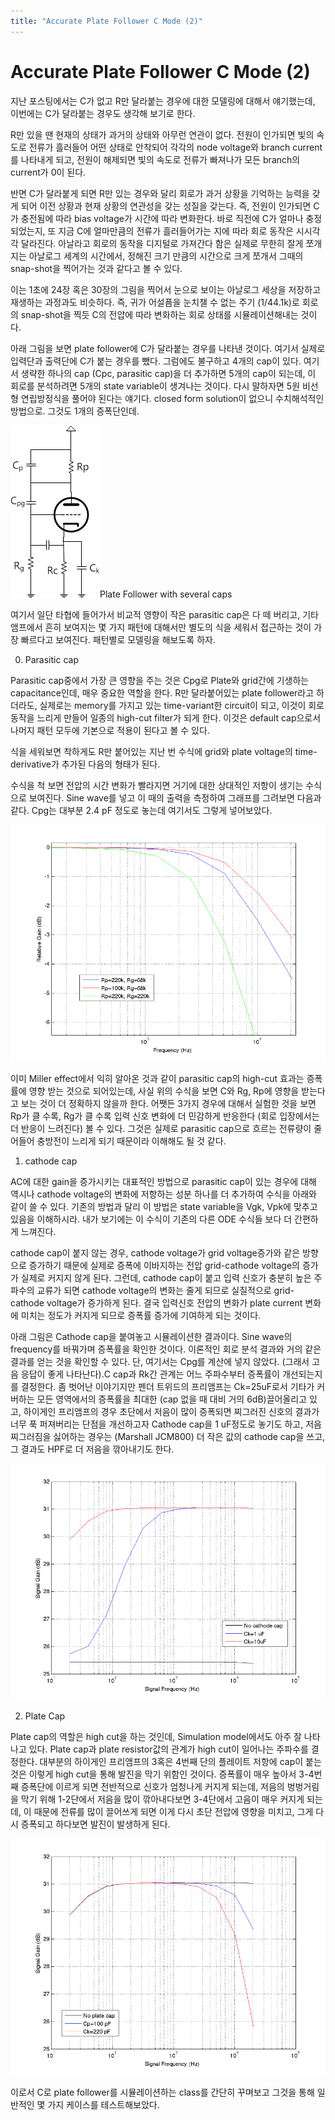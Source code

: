 ```yaml
---
title: "Accurate Plate Follower C Mode (2)"
---
```

# Accurate Plate Follower C Mode (2)


지난 포스팅에서는 C가 없고 R만 달라붙는 경우에 대한 모델링에 대해서 얘기했는데, 이번에는 C가 달라붙는 경우도 생각해 보기로 한다.




R만 있을 땐 현재의 상태가 과거의 상태와 아무런 연관이 없다. 전원이 인가되면 빛의 속도로 전류가 흘러들어 어떤 상태로 안착되어 각각의 node voltage와 branch current를 나타내게 되고, 전원이 해제되면 빛의 속도로 전류가 빠져나가 모든 branch의 current가 0이 된다. 




반면 C가 달라붙게 되면 R만 있는 경우와 달리 회로가 과거 상황을 기억하는 능력을 갖게 되어 이전 상황과 현재 상황의 연관성을 갖는 성질을 갖는다. 즉, 전원이 인가되면 C가 충전됨에 따라 bias voltage가 시간에 따라 변화한다. 바로 직전에 C가 얼마나 충정되었는지, 또 지금 C에 얼마만큼의 전류가 흘러들어가는 지에 따라 회로 동작은 시시각각 달라진다. 아날라고 회로의 동작을 디지털로 가져간다 함은 실제로 무한히 잘게 쪼개지는 아날로그 세계의 시간에서, 정해진 크기 만큼의 시간으로 크게 쪼개서 그때의 snap-shot을 찍어가는 것과 같다고 볼 수 있다. 




이는 1초에 24장 혹은 30장의 그림을 찍어서 눈으로 보이는 아날로그 세상을 저장하고 재생하는 과정과도 비슷하다. 즉, 귀가 어설픔을 눈치챌 수 없는 주기 (1/44.1k)로 회로의 snap-shot을 찍듯 C의 전압에 따라 변화하는 회로 상태를 시뮬레이션해내는 것이다.




아래 그림을 보면 plate follower에 C가 달라붙는 경우를 나타낸 것이다. 여기서 실제로 입력단과 출력단에 C가 붙는 경우를 뺐다. 그럼에도 불구하고 4개의 cap이 있다. 여기서 생략한 하나의 cap (Cpc, parasitic cap)을 더 추가하면 5개의 cap이 되는데, 이 회로를 분석하려면 5개의 state variable이 생겨나는 것이다. 다시 말하자면 5원 비선형 연립방정식을 풀어야 된다는 얘기다. closed form solution이 없으니 수치해석적인 방법으로. 그것도 1개의 증폭단인데. 









![image](/assets/images/678e656d06511ab2140c8df091220be1.png)Plate Follower with several caps







여기서 일단 타협에 들어가서 비교적 영향이 작은 parasitic cap은 다 떼 버리고, 기타 앰프에서 흔히 보여지는 몇 가지 패턴에 대해서만 별도의 식을 세워서 접근하는 것이 가장 빠르다고 보여진다. 패턴별로 모델링을 해보도록 하자.




0) Parasitic cap




Parasitic cap중에서 가장 큰 영향을 주는 것은 Cpg로 Plate와 grid간에 기생하는 capacitance인데, 매우 중요한 역할을 한다. R만 달라붙어있는 plate follower라고 하더라도, 실제로는 memory를 가지고 있는 time-variant한 circuit이 되고, 이것이 회로 동작을 느리게 만들어 일종의 high-cut filter가 되게 한다. 이것은 default cap으로서 나머지 패턴 모두에 기본으로 적용이 된다고 볼 수 있다.




식을 세워보면 착하게도 R만 붙어있는 지난 번 수식에 grid와 plate voltage의 time-derivative가 추가된 다음의 형태가 된다.











수식을 척 보면 전압의 시간 변화가 빨라지면 거기에 대한 상대적인 저항이 생기는 수식으로 보여진다. Sine wave를 넣고 이 때의 출력을 측정하여 그래프를 그려보면 다음과 같다. Cpg는 대부분 2.4 pF 정도로 놓는데 여기서도 그렇게 넣어보았다.

![image](/assets/images/ee19986f648f307b8fba50a94c017787.png)






이미 Miller effect에서 익히 알아온 것과 같이 parasitic cap의 high-cut 효과는 증폭률에 영향 받는 것으로 되어있는데, 사실 위의 수식을 보면 C와 Rg, Rp에 영향을 받는다고 보는 것이 더 정확하지 않을까 한다. 어쨋든 3가지 경우에 대해서 실험한 것을 보면 Rp가 클 수록, Rg가 클 수록 입력 신호 변화에 더 민감하게 반응한다 (회로 입장에서는 더 반응이 느려진다) 볼 수 있다. 그것은 실제로 parasitic cap으로 흐르는 전류량이 줄어들어 충방전이 느리게 되기 때문이라 이해해도 될 것 같다.




1) cathode cap




AC에 대한 gain을 증가시키는 대표적인 방법으로 parasitic cap이 있는 경우에 대해 역시나 cathode voltage의 변화에 저항하는 성분 하나를 더 추가하여 수식을 아래와 같이 쓸 수 있다. 기존의 방법과 달리 이 방법은 state variable을 Vgk, Vpk에 맞추고 있음을 이해하시라. 내가 보기에는 이 수식이 기존의 다른 ODE 수식들 보다 더 간편하게 느껴진다.


















cathode cap이 붙지 않는 경우, cathode voltage가 grid voltage증가와 같은 방향으로 증가하기 때문에 실제로 증폭에 이바지하는 전압 grid-cathode voltage의 증가가 실제로 커지지 않게 된다. 그런데, cathode cap이 붙고 입력 신호가 충분히 높은 주파수의 교류가 되면 cathode voltage의 변화는 줄게 되므로 실질적으로 grid-cathode voltage가 증가하게 된다. 결국 입력신호 전압의 변화가 plate current 변화에 미치는 정도가 커지게 되므로 증폭률 증가에 기여하게 되는 것이다. 




아래 그림은 Cathode cap을 붙여놓고 시뮬레이션한 결과이다. Sine wave의 frequency를 바꿔가며 증폭률을 확인한 것이다. 이론적인 회로 분석 결과와 거의 같은 결과를 얻는 것을 확인할 수 있다. 단, 여기서는 Cpg를 계산에 넣지 않았다. (그래서 고음 응답이 좋게 나타난다).C cap과 Rk간 관계는 어느 주파수부터 증폭률이 개선되는지를 결정한다. 좀 벗어난 이야기지만 펜더 트위드의 프리앰프는 Ck=25uF로서 기타가 커버하는 모든 영역에서의 증폭률을 최대한 (cap 없을 때 대비 거의 6dB)끌어올리고 있고, 하이게인 프리앰프의 경우 초단에서 저음이 많이 증폭되면 찌그러진 신호의 결과가 너무 푹 퍼져버리는 단점을 개선하고자 Cathode cap을 1 uF정도로 놓기도 하고, 저음 찌그러짐을 싫어하는 경우는 (Marshall JCM800) 더 작은 값의 cathode cap을 쓰고, 그 결과도 HPF로 더 저음을 깎아내기도 한다.






![image](/assets/images/8ae18ebab42aa1ddba14657e2348941d.png)










2) Plate Cap




Plate cap의 역할은 high cut을 하는 것인데, Simulation model에서도 아주 잘 나타나고 있다. Plate cap과 plate resistor값의 관계가 high cut이 일어나는 주파수를 결정한다. 대부분의 하이게인 프리앰프의 3혹은 4번째 단의 플레이트 저항에 cap이 붙는 것은 이렇게 high cut을 통해 발진을 막기 위함인 것이다. 증폭률이 매우 높아서 3-4번째 증폭단에 이르게 되면 전반적으로 신호가 엄청나게 커지게 되는데, 저음의 벙벙거림을 막기 위해 1-2단에서 저음을 많이 깎아내다보면 3-4단에서 고음이 매우 커지게 되는데, 이 때문에 전류를 많이 끌어쓰게 되면 이게 다시 초단 전압에 영향을 미치고, 그게 다시 증폭되고 하다보면 발진이 발생하게 된다.



![image](/assets/images/9df8258701147e14847eb76d18917cd6.png)




이로서 C로 plate follower를 시뮬레이션하는 class를 간단히 꾸며보고 그것을 통해 일반적인 몇 가지 케이스를 테스트해보았다.








